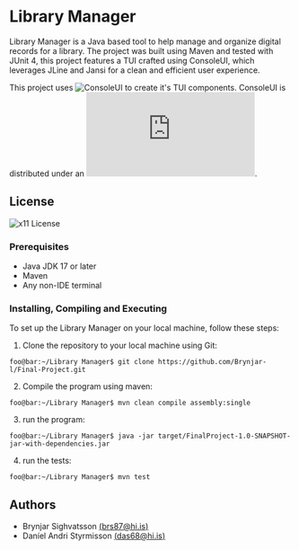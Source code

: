 # Library Manager

Library Manager is a Java based tool to help manage and organize digital records for a library. The project was built using Maven and tested with JUnit 4, this project features a TUI crafted using ConsoleUI, which leverages JLine and Jansi for a clean and efficient user experience.

This project uses ![ConsoleUI](https://github.com/awegmann/consoleui) to create it's TUI components.
ConsoleUI is distributed under an ![Apache License 2.0](https://github.com/awegmann/consoleui/blob/master/LICENSE.txt).

## License

![x11 License](LICENSE)

### Prerequisites

- Java JDK 17 or later
- Maven
- Any non-IDE terminal

### Installing, Compiling and Executing

To set up the Library Manager on your local machine, follow these steps:

1. Clone the repository to your local machine using Git:
```console
foo@bar:~/Library Manager$ git clone https://github.com/Brynjar-l/Final-Project.git
```
2. Compile the program using maven:
```console
foo@bar:~/Library Manager$ mvn clean compile assembly:single
```
3. run the program:
```console
foo@bar:~/Library Manager$ java -jar target/FinalProject-1.0-SNAPSHOT-jar-with-dependencies.jar
```
4. run the tests:
```console
foo@bar:~/Library Manager$ mvn test
```

## Authors
- Brynjar Sighvatsson [(brs87@hi.is)](mailto:brs87@hi.is)
- Daníel Andri Styrmisson [(das68@hi.is)](mailto:das68@hi.is)
